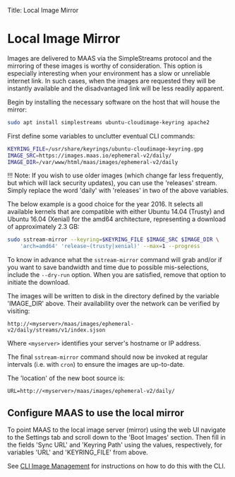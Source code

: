 Title: Local Image Mirror


# Local Image Mirror

Images are delivered to MAAS via the SimpleStreams protocol and the mirroring
of these images is worthy of consideration. This option is especially
interesting when your environment has a slow or unreliable internet link. In
such cases, when the images are requested they will be instantly available and
the disadvantaged link will be less readily apparent.

Begin by installing the necessary software on the host that will house the
mirror:

```bash
sudo apt install simplestreams ubuntu-cloudimage-keyring apache2
```

First define some variables to unclutter eventual CLI commands:

```bash
KEYRING_FILE=/usr/share/keyrings/ubuntu-cloudimage-keyring.gpg
IMAGE_SRC=https://images.maas.io/ephemeral-v2/daily/
IMAGE_DIR=/var/www/html/maas/images/ephemeral-v2/daily
```

!!! Note: If you wish to use older images (which change far less frequently,
but which will lack security updates), you can use the 'releases' stream.
Simply replace the word 'daily' with 'releases' in two of the above variables.

The below example is a good choice for the year 2016. It selects all available
kernels that are compatible with either Ubuntu 14.04 (Trusty) and Ubuntu 16.04
(Xenial) for the amd64 architecture, representing a download of approximately
2.3 GB:

```bash
sudo sstream-mirror --keyring=$KEYRING_FILE $IMAGE_SRC $IMAGE_DIR \
	'arch=amd64' 'release~(trusty|xenial)' --max=1 --progress
```

To know in advance what the `sstream-mirror` command will grab and/or if you
want to save bandwidth and time due to possible mis-selections, include the
`--dry-run` option. When you are satisfied, remove that option to initiate the
download.

The images will be written to disk in the directory defined by the variable
'IMAGE_DIR' above. Their availability over the network can be verified by
visiting:

`http://<myserver>/maas/images/ephemeral-v2/daily/streams/v1/index.sjson`

Where `<myserver>` identifies your server's hostname or IP address.

The final `sstream-mirror` command should now be invoked at regular intervals
(i.e. with `cron`) to ensure the images are up-to-date.

The 'location' of the new boot source is:

`URL=http://<myserver>/maas/images/ephemeral-v2/daily/`


## Configure MAAS to use the local mirror

To point MAAS to the local image server (mirror) using the web UI navigate to
the Settings tab and scroll down to the 'Boot Images' section. Then fill in the
fields 'Sync URL' and 'Keyring Path' using the values, respectively, for
variables 'URL' and 'KEYRING_FILE' from above.

See [CLI Image Management](./manage-cli-images.html#add-an-image-source) for
instructions on how to do this with the CLI.
